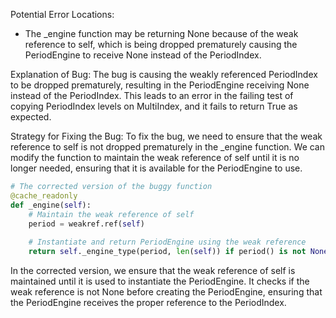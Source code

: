 Potential Error Locations:
- The _engine function may be returning None because of the weak reference to self, which is being dropped prematurely causing the PeriodEngine to receive None instead of the PeriodIndex.

Explanation of Bug:
The bug is causing the weakly referenced PeriodIndex to be dropped prematurely, resulting in the PeriodEngine receiving None instead of the PeriodIndex. This leads to an error in the failing test of copying PeriodIndex levels on MultiIndex, and it fails to return True as expected.

Strategy for Fixing the Bug:
To fix the bug, we need to ensure that the weak reference to self is not dropped prematurely in the _engine function. We can modify the function to maintain the weak reference of self until it is no longer needed, ensuring that it is available for the PeriodEngine to use.

```python
# The corrected version of the buggy function
@cache_readonly
def _engine(self):
    # Maintain the weak reference of self
    period = weakref.ref(self)
    
    # Instantiate and return PeriodEngine using the weak reference
    return self._engine_type(period, len(self)) if period() is not None else None
```
In the corrected version, we ensure that the weak reference of self is maintained until it is used to instantiate the PeriodEngine. It checks if the weak reference is not None before creating the PeriodEngine, ensuring that the PeriodEngine receives the proper reference to the PeriodIndex.